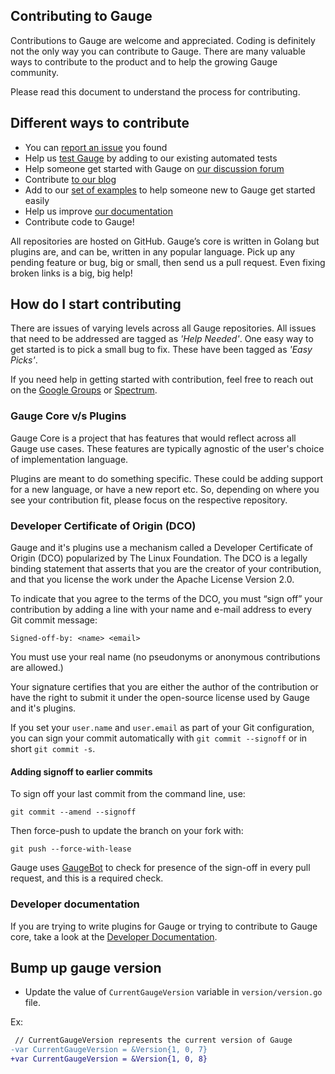 ## Contributing to Gauge

Contributions to Gauge are welcome and appreciated. Coding is definitely not the only way you can contribute to Gauge. There are many valuable ways to contribute to the product and to help the growing Gauge community.

Please read this document to understand the process for contributing.

## Different ways to contribute

* You can [report an issue](https://github.com/getgauge/gauge/issues) you found
* Help us [test Gauge](https://github.com/getgauge/gauge-tests) by adding to our existing automated tests
* Help someone get started with Gauge on [our discussion forum](https://spectrum.chat/gauge)
* Contribute [to our blog](https://gauge.org/blog/) 
* Add to our [set of examples](https://docs.gauge.org/examples.html) to help someone new to Gauge get started easily
* Help us improve [our documentation](https://github.com/getgauge/documentation)
* Contribute code to Gauge! 

All repositories are hosted on GitHub. Gauge’s core is written in Golang but plugins are, and can be, written in any popular language. Pick up any pending feature or bug, big or small, then send us a pull request. Even fixing broken links is a big, big help!

## How do I start contributing

There are issues of varying levels across all Gauge repositories. All issues that need to be addressed are tagged as _'Help Needed'_. One easy way to get started is to pick a small bug to fix. These have been tagged as _'Easy Picks'_.

If you need help in getting started with contribution, feel free to reach out on the [Google Groups](https://groups.google.com/forum/#!forum/getgauge) or [Spectrum](https://spectrum.chat/gauge).

### Gauge Core v/s Plugins

Gauge Core is a project that has features that would reflect across all Gauge use cases. These features are typically agnostic of the user's choice of implementation language.

Plugins are meant to do something specific. These could be adding support for a new language, or have a new report etc. So, depending on where you see your contribution fit, please focus on the respective repository.


### Developer Certificate of Origin (DCO)

Gauge and it's plugins use a mechanism called a Developer Certificate of Origin (DCO) popularized by The Linux Foundation. The DCO is a legally binding statement that asserts that you are the creator of your contribution, and that you license the work under the Apache License Version 2.0.

To indicate that you agree to the terms of the DCO, you must “sign off” your contribution by adding a line with your name and e-mail address to every Git commit message:

```
Signed-off-by: <name> <email>

```

You must use your real name (no pseudonyms or anonymous contributions are allowed.)

Your signature certifies that you are either the author of the contribution or have the right to submit it under the open-source license used by Gauge and it's plugins.

If you set your `user.name` and `user.email` as part of your Git configuration, you can sign your commit automatically with `git commit --signoff` or in short `git commit -s`.

#### Adding signoff to earlier commits

To sign off your last commit from the command line, use:

```
git commit --amend --signoff
```

Then force-push to update the branch on your fork with:

```
git push --force-with-lease
```

Gauge uses [GaugeBot](https://github.com/getgauge/gauge-bot) to check for presence of the sign-off in every pull request, and this is a required check.

### Developer documentation

If you are trying to write plugins for Gauge or trying to contribute to Gauge core, take a look at the [Developer Documentation](https://github.com/getgauge/gauge/wiki/Gauge-Technical-Documentation).


## Bump up gauge version

* Update the value of `CurrentGaugeVersion` variable in `version/version.go` file.

Ex:
```diff
 // CurrentGaugeVersion represents the current version of Gauge
-var CurrentGaugeVersion = &Version{1, 0, 7}
+var CurrentGaugeVersion = &Version{1, 0, 8}

```
